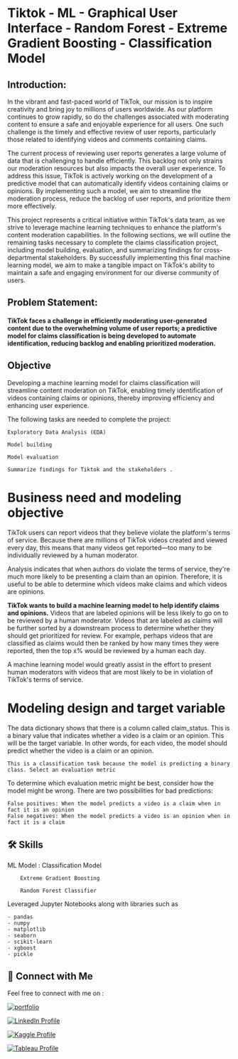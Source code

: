 
# Tiktok - ML - Graphical User Interface - Random Forest - Extreme Gradient Boosting - Classification Model

## Introduction:

In the vibrant and fast-paced world of TikTok, our mission is to inspire creativity and bring joy to millions of users worldwide. As our platform continues to grow rapidly, so do the challenges associated with moderating content to ensure a safe and enjoyable experience for all users. One such challenge is the timely and effective review of user reports, particularly those related to identifying videos and comments containing claims.

The current process of reviewing user reports generates a large volume of data that is challenging to handle efficiently. This backlog not only strains our moderation resources but also impacts the overall user experience. To address this issue, TikTok is actively working on the development of a predictive model that can automatically identify videos containing claims or opinions. By implementing such a model, we aim to streamline the moderation process, reduce the backlog of user reports, and prioritize them more effectively.

This project represents a critical initiative within TikTok's data team, as we strive to leverage machine learning techniques to enhance the platform's content moderation capabilities. In the following sections, we will outline the remaining tasks necessary to complete the claims classification project, including model building, evaluation, and summarizing findings for cross-departmental stakeholders. By successfully implementing this final machine learning model, we aim to make a tangible impact on TikTok's ability to maintain a safe and engaging environment for our diverse community of users.

## Problem Statement:
#### TikTok faces a challenge in efficiently moderating user-generated content due to the overwhelming volume of user reports; a predictive model for claims classification is being developed to automate identification, reducing backlog and enabling prioritized moderation.

## Objective
Developing a machine learning model for claims classification will streamline content moderation on TikTok, enabling timely identification of videos containing claims or opinions, thereby improving efficiency and enhancing user experience.

The following tasks are needed to complete the project:

    Exploratory Data Analysis (EDA)

    Model building

    Model evaluation

    Summarize findings for Tiktok and the stakeholders .

# Business need and modeling objective

TikTok users can report videos that they believe violate the platform's terms of service. Because there are millions of TikTok videos created and viewed every day, this means that many videos get reported—too many to be individually reviewed by a human moderator.

Analysis indicates that when authors do violate the terms of service, they're much more likely to be presenting a claim than an opinion. Therefore, it is useful to be able to determine which videos make claims and which videos are opinions.

**TikTok wants to build a machine learning model to help identify claims and opinions.** Videos that are labeled opinions will be less likely to go on to be reviewed by a human moderator. Videos that are labeled as claims will be further sorted by a downstream process to determine whether they should get prioritized for review. For example, perhaps videos that are classified as claims would then be ranked by how many times they were reported, then the top x% would be reviewed by a human each day.

A machine learning model would greatly assist in the effort to present human moderators with videos that are most likely to be in violation of TikTok's terms of service.

# Modeling design and target variable

The data dictionary shows that there is a column called claim_status. This is a binary value that indicates whether a video is a claim or an opinion. This will be the target variable. In other words, for each video, the model should predict whether the video is a claim or an opinion.

`This is a classification task because the model is predicting a binary class. Select an evaluation metric`

To determine which evaluation metric might be best, consider how the model might be wrong. There are two possibilities for bad predictions:

    False positives: When the model predicts a video is a claim when in fact it is an opinion
    False negatives: When the model predicts a video is an opinion when in fact it is a claim


## 🛠 Skills

ML Model :  Classification Model
        
        Extreme Gradient Boosting

        Random Forest Classifier

Leveraged Jupyter Notebooks along with libraries such as 

    - pandas
    - numpy
    - matplotlib
    - seaborn
    - scikit-learn
    - xgboost
    - pickle



## 🔗 Connect with Me

Feel free to connect with me on :

[![portfolio](https://img.shields.io/badge/my_portfolio-000?style=for-the-badge&logo=ko-fi&logoColor=white)](https://parthebhan143.wixsite.com/datainsights)

[![LinkedIn Profile](https://img.shields.io/badge/LinkedIn_Profile-000?style=for-the-badge&logo=linkedin&logoColor=white)](https://www.linkedin.com/in/parthebhan)

[![Kaggle Profile](https://img.shields.io/badge/Kaggle_Profile-000?style=for-the-badge&logo=kaggle&logoColor=white)](https://www.kaggle.com/parthebhan)

[![Tableau Profile](https://img.shields.io/badge/Tableau_Profile-000?style=for-the-badge&logo=tableau&logoColor=white)](https://public.tableau.com/app/profile/parthebhan.pari/vizzes)

